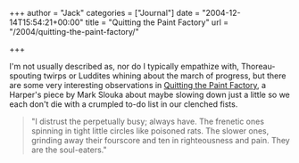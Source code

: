 +++
author = "Jack"
categories = ["Journal"]
date = "2004-12-14T15:54:21+00:00"
title = "Quitting the Paint Factory"
url = "/2004/quitting-the-paint-factory/"

+++

I'm not usually described as, nor do I typically empathize with, Thoreau-spouting twirps or Luddites whining about the march of progress, but there are some very interesting observations in [Quitting the Paint Factory][1], a Harper's piece by Mark Slouka about maybe slowing down just a little so we each don't die with a crumpled to-do list in our clenched fists.

> 
> 
> "I distrust the perpetually busy; always have. The frenetic ones spinning in tight little circles like poisoned rats. The slower ones, grinding away their fourscore and ten in righteousness and pain. They are the soul-eaters."
> 
>

 [1]: http://web.ionsys.com/~remedy/Quitting%20The%20Paint%20Factory.htm